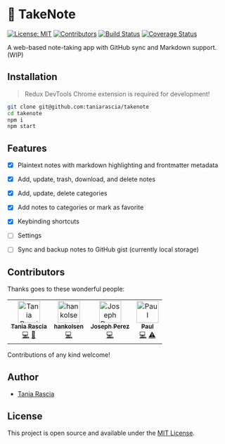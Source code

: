 # 📝 TakeNote

[![License: MIT](https://img.shields.io/badge/License-MIT-blue.svg)](https://opensource.org/licenses/MIT) [![Contributors](https://img.shields.io/badge/all_contributors-4-orange.svg?style=flat-square)](#contributors-) [![Build Status](https://travis-ci.org/taniarascia/takenote.svg?branch=master)](https://travis-ci.org/taniarascia/takenote) [![Coverage Status](https://coveralls.io/repos/github/taniarascia/takenote/badge.svg?branch=master)](https://coveralls.io/github/taniarascia/takenote?branch=master)

A web-based note-taking app with GitHub sync and Markdown support. (WIP)

## Installation

> Redux DevTools Chrome extension is required for development!

```bash
git clone git@github.com:taniarascia/takenote
cd takenote
npm i
npm start
```

## Features

- [x] Plaintext notes with markdown highlighting and frontmatter metadata
- [x] Add, update, trash, download, and delete notes
- [x] Add, update, delete categories
- [x] Add notes to categories or mark as favorite
- [x] Keybinding shortcuts
- [ ] Settings
- [ ] Sync and backup notes to GitHub gist (currently local storage)


## Contributors

Thanks goes to these wonderful people:

<!-- ALL-CONTRIBUTORS-LIST:START - Do not remove or modify this section -->
<!-- prettier-ignore-start -->
<!-- markdownlint-disable -->
<table>
  <tr>
    <td align="center"><a href="https://www.taniarascia.com"><img src="https://avatars3.githubusercontent.com/u/11951801?v=4" width="50px;" alt="Tania Rascia"/><br /><sub><b>Tania Rascia</b></sub></a><br /><a href="https://github.com/taniarascia/takenote/commits?author=taniarascia" title="Code">💻</a> <a href="#ideas-taniarascia" title="Ideas, Planning, & Feedback">🤔</a></td>
    <td align="center"><a href="https://github.com/hankolsen"><img src="https://avatars3.githubusercontent.com/u/1008390?v=4" width="50px;" alt="hankolsen"/><br /><sub><b>hankolsen</b></sub></a><br /><a href="https://github.com/taniarascia/takenote/commits?author=hankolsen" title="Code">💻</a></td>
    <td align="center"><a href="https://github.com/joseph-perez"><img src="https://avatars0.githubusercontent.com/u/7772649?v=4" width="50px;" alt="Joseph Perez"/><br /><sub><b>Joseph Perez</b></sub></a><br /><a href="https://github.com/taniarascia/takenote/commits?author=joseph-perez" title="Code">💻</a></td>
    <td align="center"><a href="https://cutting.scot"><img src="https://avatars0.githubusercontent.com/u/118328?v=4" width="50px;" alt="Paul"/><br /><sub><b>Paul</b></sub></a><br /><a href="https://github.com/taniarascia/takenote/commits?author=dagda1" title="Code">💻</a> <a href="https://github.com/taniarascia/takenote/commits?author=dagda1" title="Tests">⚠️</a></td>
  </tr>
</table>

<!-- markdownlint-enable -->
<!-- prettier-ignore-end -->
<!-- ALL-CONTRIBUTORS-LIST:END -->

Contributions of any kind welcome!

## Author

- [Tania Rascia](https://www.taniarascia.com)

## License

This project is open source and available under the [MIT License](LICENSE).
